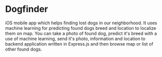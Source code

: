 # Dogfinder

iOS mobile app which helps finding lost dogs in our neighborhood. It uses machine learning for predicting found dogs breed and location to localize them on map. You can take a photo of found dog, predict it's breed with a use of machine learning, send it's photo, information and location to backend application written in Express.js and then browse map or list of other found dogs.
